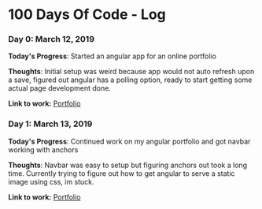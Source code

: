 # 100 Days Of Code - Log

### Day 0: March 12, 2019

**Today's Progress**: Started an angular app for an online portfolio

**Thoughts**: Initial setup was weird because app would not auto refresh upon a save, figured out angular has a polling option, ready to start getting some actual page development done.

**Link to work:** [Portfolio](https://github.com/cforsythe/cforsythe-portfolio/commit/8086d5e0f24467101dbd407b4a4d89f7e71c720d)

### Day 1: March 13, 2019

**Today's Progress**: Continued work on my angular portfolio and got navbar working with anchors 

**Thoughts**: Navbar was easy to setup but figuring anchors out took a long time. Currently trying to figure out how to get angular to serve a static image using css, im stuck.

**Link to work:** [Portfolio](https://github.com/cforsythe/cforsythe-portfolio/commit/72897565761d31abe0ce68d9b7f8a4d3ccc0b96d)


